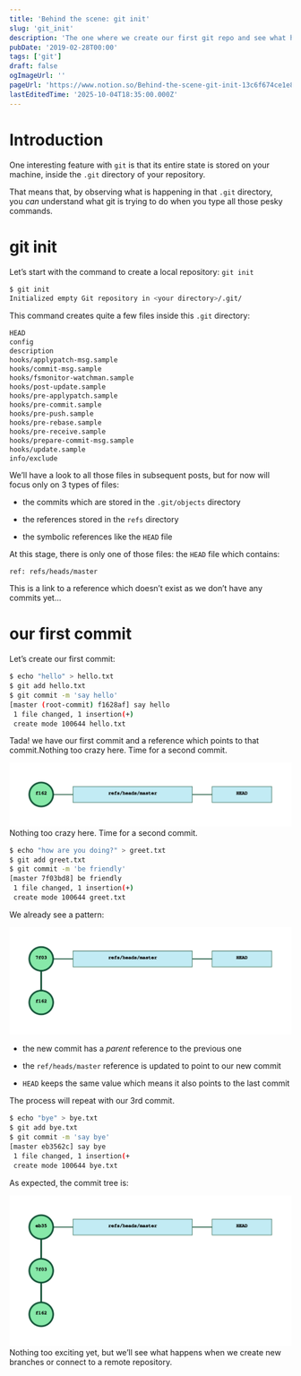 ```yaml
---
title: 'Behind the scene: git init'
slug: 'git_init'
description: 'The one where we create our first git repo and see what happens in our file system'
pubDate: '2019-02-28T00:00'
tags: ['git']
draft: false
ogImageUrl: ''
pageUrl: 'https://www.notion.so/Behind-the-scene-git-init-13c6f674ce1e80dd8fcedc4207c1cc75'
lastEditedTime: '2025-10-04T18:35:00.000Z'
---
```

# Introduction


One interesting feature with `git` is that its entire state is stored on your machine, inside the `.git` directory of your repository.


That means that, by observing what is happening in that `.git` directory, you *can* understand what git is trying to do when you type all those pesky commands.


# git init


Let’s start with the command to create a local repository: `git init`


```bash
$ git init
Initialized empty Git repository in <your directory>/.git/
```


This command creates quite a few files inside this `.git` directory:


```plain text
HEAD
config
description
hooks/applypatch-msg.sample
hooks/commit-msg.sample
hooks/fsmonitor-watchman.sample
hooks/post-update.sample
hooks/pre-applypatch.sample
hooks/pre-commit.sample
hooks/pre-push.sample
hooks/pre-rebase.sample
hooks/pre-receive.sample
hooks/prepare-commit-msg.sample
hooks/update.sample
info/exclude
```


We’ll have a look to all those files in subsequent posts, but for now will focus only on 3 types of files:


- the commits which are stored in the `.git/objects` directory

- the references stored in the `refs` directory

- the symbolic references like the `HEAD` file

At this stage, there is only one of those files: the `HEAD` file which contains:


```plain text
ref: refs/heads/master
```





This is a link to a reference which doesn’t exist as we don’t have any commits yet…


# our first commit


Let’s create our first commit:


```bash
$ echo "hello" > hello.txt
$ git add hello.txt
$ git commit -m 'say hello'
[master (root-commit) f1628af] say hello
 1 file changed, 1 insertion(+)
 create mode 100644 hello.txt
```


Tada! we have our first commit and a reference which points to that commit.Nothing too crazy here. Time for a second commit.


![](./image-001.svg)
Nothing too crazy here. Time for a second commit.


```bash
$ echo "how are you doing?" > greet.txt
$ git add greet.txt
$ git commit -m 'be friendly'
[master 7f03bd8] be friendly
 1 file changed, 1 insertion(+)
 create mode 100644 greet.txt
```


We already see a pattern:


![](./image-002.svg)



- the new commit has a *parent* reference to the previous one

- the `ref/heads/master` reference is updated to point to our new commit

- `HEAD` keeps the same value which means it also points to the last commit

The process will repeat with our 3rd commit.


```bash
$ echo "bye" > bye.txt
$ git add bye.txt
$ git commit -m 'say bye'
[master eb3562c] say bye
 1 file changed, 1 insertion(+
 create mode 100644 bye.txt
```


As expected, the commit tree is:


![](./image-003.svg)
Nothing too exciting yet, but we’ll see what happens when we create new branches or connect to a remote repository. 




